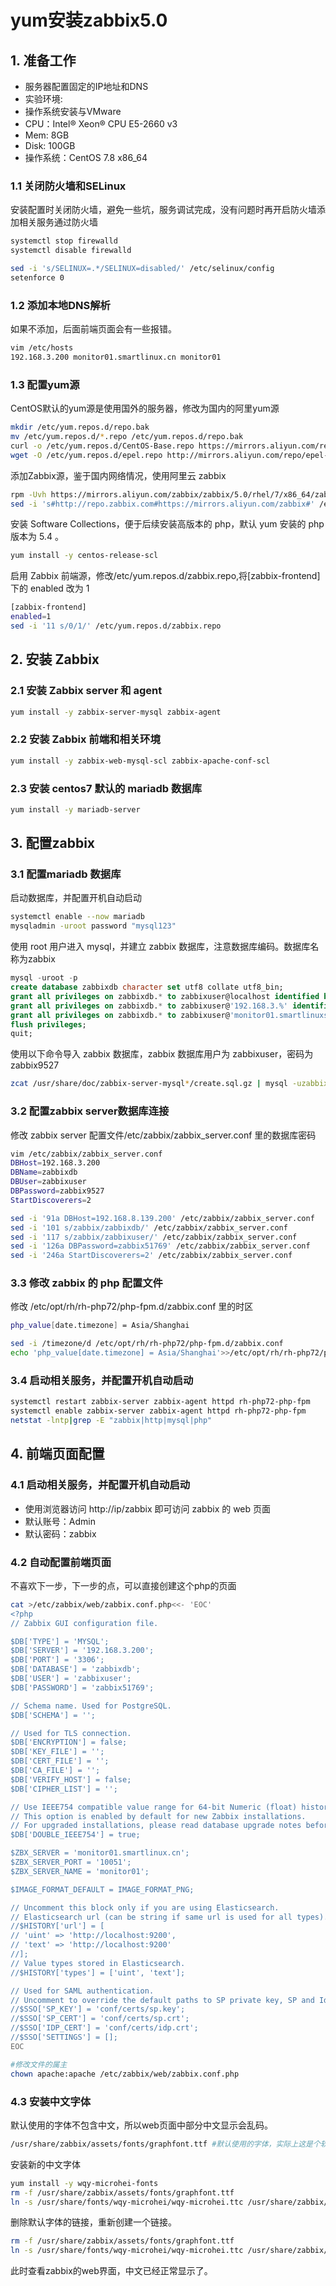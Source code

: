 # yum安装zabbix5.0

## 1. 准备工作
 - 服务器配置固定的IP地址和DNS
 - 实验环境:
 - 操作系统安装与VMware
 - CPU：Intel® Xeon® CPU E5-2660 v3
 - Mem: 8GB
 - Disk: 100GB
 - 操作系统：CentOS 7.8 x86_64
### 1.1 关闭防火墙和SELinux
安装配置时关闭防火墙，避免一些坑，服务调试完成，没有问题时再开启防火墙添加相关服务通过防火墙
```bash
systemctl stop firewalld
systemctl disable firewalld

sed -i 's/SELINUX=.*/SELINUX=disabled/' /etc/selinux/config 
setenforce 0
```
### 1.2 添加本地DNS解析
如果不添加，后面前端页面会有一些报错。
```bash
vim /etc/hosts
192.168.3.200 monitor01.smartlinux.cn monitor01
```
### 1.3 配置yum源
CentOS默认的yum源是使用国外的服务器，修改为国内的阿里yum源
```bash
mkdir /etc/yum.repos.d/repo.bak
mv /etc/yum.repos.d/*.repo /etc/yum.repos.d/repo.bak
curl -o /etc/yum.repos.d/CentOS-Base.repo https://mirrors.aliyun.com/repo/Centos-7.repo
wget -O /etc/yum.repos.d/epel.repo http://mirrors.aliyun.com/repo/epel-7.repo
```
添加Zabbix源，鉴于国内网络情况，使用阿里云 zabbix 
```bash
rpm -Uvh https://mirrors.aliyun.com/zabbix/zabbix/5.0/rhel/7/x86_64/zabbix-release-5.0-1.el7.noarch.rpm
sed -i 's#http://repo.zabbix.com#https://mirrors.aliyun.com/zabbix#' /etc/yum.repos.d/zabbix.repo
```
安装 Software Collections，便于后续安装高版本的 php，默认 yum 安装的 php 版本为 5.4 。
```bash
yum install -y centos-release-scl
```
启用 Zabbix 前端源，修改/etc/yum.repos.d/zabbix.repo,将[zabbix-frontend]下的 enabled 改为 1
```bash
[zabbix-frontend]
enabled=1
sed -i '11 s/0/1/' /etc/yum.repos.d/zabbix.repo
```
## 2. 安装 Zabbix
### 2.1 安装 Zabbix server 和 agent

```bash
yum install -y zabbix-server-mysql zabbix-agent
```
### 2.2 安装 Zabbix 前端和相关环境

```bash
yum install -y zabbix-web-mysql-scl zabbix-apache-conf-scl
```
### 2.3 安装 centos7 默认的 mariadb 数据库

```bash
yum install -y mariadb-server
```
## 3. 配置zabbix
### 3.1 配置mariadb 数据库

启动数据库，并配置开机自动启动

```bash
systemctl enable --now mariadb
mysqladmin -uroot password "mysql123"
```
使用 root 用户进入 mysql，并建立 zabbix 数据库，注意数据库编码。数据库名称为zabbix
```sql
mysql -uroot -p
create database zabbixdb character set utf8 collate utf8_bin;
grant all privileges on zabbixdb.* to zabbixuser@localhost identified by 'zabbix9527';
grant all privileges on zabbixdb.* to zabbixuser@'192.168.3.%' identified by 'zabbix51769';
grant all privileges on zabbixdb.* to zabbixuser@'monitor01.smartlinuxs.cn' identified by 'zabbix51769';
flush privileges;
quit;
```
使用以下命令导入 zabbix 数据库，zabbix 数据库用户为 zabbixuser，密码为 zabbix9527
```bash
zcat /usr/share/doc/zabbix-server-mysql*/create.sql.gz | mysql -uzabbixuser -pzabbix9527 zabbixdb
```
### 3.2 配置zabbix server数据库连接 

修改 zabbix server 配置文件/etc/zabbix/zabbix_server.conf 里的数据库密码

```bash
vim /etc/zabbix/zabbix_server.conf
DBHost=192.168.3.200
DBName=zabbixdb
DBUser=zabbixuser
DBPassword=zabbix9527
StartDiscoverers=2

sed -i '91a DBHost=192.168.8.139.200' /etc/zabbix/zabbix_server.conf
sed -i '101 s/zabbix/zabbixdb/' /etc/zabbix/zabbix_server.conf
sed -i '117 s/zabbix/zabbixuser/' /etc/zabbix/zabbix_server.conf
sed -i '126a DBPassword=zabbix51769' /etc/zabbix/zabbix_server.conf
sed -i '246a StartDiscoverers=2' /etc/zabbix/zabbix_server.conf
```
### 3.3 修改 zabbix 的 php 配置文件

修改 /etc/opt/rh/rh-php72/php-fpm.d/zabbix.conf 里的时区

```bash
php_value[date.timezone] = Asia/Shanghai

sed -i /timezone/d /etc/opt/rh/rh-php72/php-fpm.d/zabbix.conf
echo 'php_value[date.timezone] = Asia/Shanghai'>>/etc/opt/rh/rh-php72/php-fpm.d/zabbix.conf
```
### 3.4 启动相关服务，并配置开机自动启动

```bash
systemctl restart zabbix-server zabbix-agent httpd rh-php72-php-fpm
systemctl enable zabbix-server zabbix-agent httpd rh-php72-php-fpm
netstat -lntp|grep -E "zabbix|http|mysql|php"
```
## 4. 前端页面配置

### 4.1 启动相关服务，并配置开机自动启动

- 使用浏览器访问 http://ip/zabbix 即可访问 zabbix 的 web 页面
- 默认账号：Admin
- 默认密码：zabbix

### 4.2 自动配置前端页面
不喜欢下一步，下一步的点，可以直接创建这个php的页面
```bash
cat >/etc/zabbix/web/zabbix.conf.php<<- 'EOC'
<?php
// Zabbix GUI configuration file.

$DB['TYPE'] = 'MYSQL';
$DB['SERVER'] = '192.168.3.200';
$DB['PORT'] = '3306';
$DB['DATABASE'] = 'zabbixdb';
$DB['USER'] = 'zabbixuser';
$DB['PASSWORD'] = 'zabbix51769';

// Schema name. Used for PostgreSQL.
$DB['SCHEMA'] = '';

// Used for TLS connection.
$DB['ENCRYPTION'] = false;
$DB['KEY_FILE'] = '';
$DB['CERT_FILE'] = '';
$DB['CA_FILE'] = '';
$DB['VERIFY_HOST'] = false;
$DB['CIPHER_LIST'] = '';

// Use IEEE754 compatible value range for 64-bit Numeric (float) history values.
// This option is enabled by default for new Zabbix installations.
// For upgraded installations, please read database upgrade notes before enabling this option.
$DB['DOUBLE_IEEE754'] = true;

$ZBX_SERVER = 'monitor01.smartlinux.cn';
$ZBX_SERVER_PORT = '10051';
$ZBX_SERVER_NAME = 'monitor01';

$IMAGE_FORMAT_DEFAULT = IMAGE_FORMAT_PNG;

// Uncomment this block only if you are using Elasticsearch.
// Elasticsearch url (can be string if same url is used for all types).
//$HISTORY['url'] = [
// 'uint' => 'http://localhost:9200',
// 'text' => 'http://localhost:9200'
//];
// Value types stored in Elasticsearch.
//$HISTORY['types'] = ['uint', 'text'];

// Used for SAML authentication.
// Uncomment to override the default paths to SP private key, SP and IdP X.509 certificates, and to set extra settings.
//$SSO['SP_KEY'] = 'conf/certs/sp.key';
//$SSO['SP_CERT'] = 'conf/certs/sp.crt';
//$SSO['IDP_CERT'] = 'conf/certs/idp.crt';
//$SSO['SETTINGS'] = [];
EOC

#修改文件的属主
chown apache:apache /etc/zabbix/web/zabbix.conf.php
```
### 4.3 安装中文字体

默认使用的字体不包含中文，所以web页面中部分中文显示会乱码。

```bash
/usr/share/zabbix/assets/fonts/graphfont.ttf #默认使用的字体，实际上这是个软连接。
```
安装新的中文字体
```bash
yum install -y wqy-microhei-fonts
rm -f /usr/share/zabbix/assets/fonts/graphfont.ttf
ln -s /usr/share/fonts/wqy-microhei/wqy-microhei.ttc /usr/share/zabbix/assets/fonts/graphfont.ttf
```
删除默认字体的链接，重新创建一个链接。
```bash
rm -f /usr/share/zabbix/assets/fonts/graphfont.ttf
ln -s /usr/share/fonts/wqy-microhei/wqy-microhei.ttc /usr/share/zabbix/assets/fonts/graphfont.ttf
```
此时查看zabbix的web界面，中文已经正常显示了。